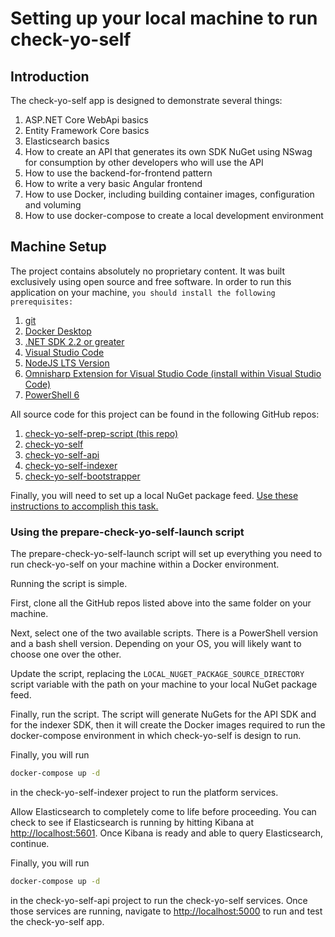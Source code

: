# Setting up your local machine to run check-yo-self

## Introduction

The check-yo-self app is designed to demonstrate several things:

1. ASP<i>.</i>NET Core WebApi basics
2. Entity Framework Core basics
3. Elasticsearch basics
4. How to create an API that generates its own SDK NuGet using NSwag
for consumption by other developers who will use the API
5. How to use the backend-for-frontend pattern
6. How to write a very basic Angular frontend
7. How to use Docker, including building container images, configuration
and voluming
8. How to use docker-compose to create a local development environment

## Machine Setup

The project contains absolutely no proprietary content. It was built
exclusively using open source and free software. In order to run this
application on your machine, `you should install the following prerequisites:`

1. [git](https://git-scm.com/downloads)
2. [Docker Desktop](https://www.docker.com/products/docker-desktop)
3. [.NET SDK 2.2 or greater](https://dotnet.microsoft.com/download)
4. [Visual Studio Code](https://code.visualstudio.com/download)
5. [NodeJS LTS Version](https://nodejs.org/en/download/)
6. [Omnisharp Extension for Visual Studio Code (install within Visual Studio Code)](https://marketplace.visualstudio.com/items?itemName=ms-vscode.csharp)
7. [PowerShell 6](https://docs.microsoft.com/en-us/powershell/scripting/install/installing-powershell-core-on-windows?view=powershell-6)

All source code for this project can be found in the following GitHub repos:

1. [check-yo-self-prep-script (this repo)](https://github.com/tylertechgraves/check-yo-self-prep-script)
2. [check-yo-self](https://github.com/tylertechgraves/check-yo-self)
3. [check-yo-self-api](https://github.com/tylertechgraves/check-yo-self-api)
4. [check-yo-self-indexer](https://github.com/tylertechgraves/check-yo-self-indexer)
5. [check-yo-self-bootstrapper](https://github.com/tylertechgraves/check-yo-self-bootstrapper)

Finally, you will need to set up a local NuGet package feed.
[Use these instructions to accomplish this task.](https://docs.microsoft.com/en-us/nuget/hosting-packages/local-feeds)

### Using the prepare-check-yo-self-launch script

The prepare-check-yo-self-launch script will set up everything you need to run
check-yo-self on your machine within a Docker environment.

Running the script is simple.

First, clone all the GitHub repos listed above into the same folder on your machine.

Next, select one of the two available scripts. There is a PowerShell version
and a bash shell version. Depending on your OS, you will likely want to choose
one over the other.

Update the script, replacing the `LOCAL_NUGET_PACKAGE_SOURCE_DIRECTORY`
script variable with the path on your machine to your local NuGet package feed.

Finally, run the script.  The script will generate NuGets for the API SDK
and for the indexer SDK, then it will create the Docker images required
to run the docker-compose environment in which check-yo-self is design to run.

Finally, you will run

```bash
docker-compose up -d
```

in the check-yo-self-indexer project to run the platform services.

Allow Elasticsearch to completely come to life before proceeding.
You can check to see if Elasticsearch is running by hitting Kibana at
[http://localhost:5601](http://localhost:5601).  Once Kibana is ready
and able to query Elasticsearch, continue.

Finally, you will run

```bash
docker-compose up -d
```

in the check-yo-self-api project to run the check-yo-self services.
Once those services are running, navigate to [http://localhost:5000](http://localhost:5000)
to run and test the check-yo-self app.
